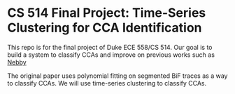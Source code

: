 # CS 514 Final Project: Time-Series Clustering for CCA Identification

This repo is for the final project of Duke ECE 558/CS 514. Our goal is to build a system to classify CCAs and improve on previous works such as [Nebby](https://www.comp.nus.edu.sg/~bleong/publications/sigcomm24-nebby.pdf)

The original paper uses polynomial fitting on segmented BiF traces as a way to classify CCAs. We will use time-series clustering to classify CCAs.